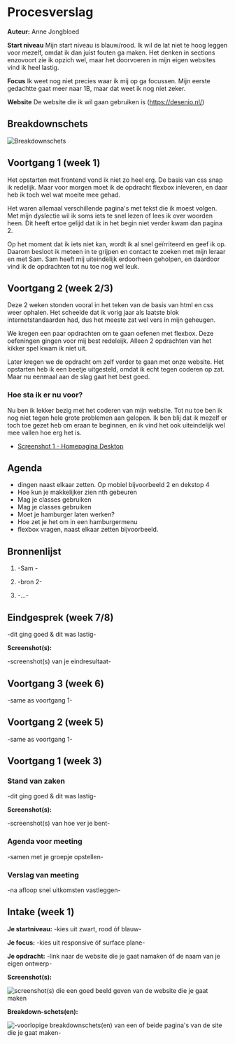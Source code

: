 # Procesverslag
**Auteur:** Anne Jongbloed

**Start niveau**
Mijn start niveau is blauw/rood. Ik wil de lat niet te hoog leggen voor mezelf, omdat ik dan juist fouten ga maken. Het denken in sections enzovoort zie ik opzich wel, maar het doorvoeren in mijn eigen websites vind ik heel lastig.

**Focus**
Ik weet nog niet precies waar ik mij op ga focussen. Mijn eerste gedachtte gaat meer naar 1B, maar dat weet ik nog niet zeker.

**Website**
De website die ik wil gaan gebruiken is (https://desenio.nl/)

## Breakdownschets
![Breakdownschets](https://github.com/AnneJongbloed/blokweb/blob/master/Schermafbeelding%202020-09-01%20om%2010.05.26.png)

## Voortgang 1 (week 1)
Het opstarten met frontend vond ik niet zo heel erg. De basis van css snap ik redelijk. Maar voor morgen moet ik de opdracht flexbox inleveren, en daar heb ik toch wel wat moeite mee gehad.

Het waren allemaal verschillende pagina's met tekst die ik moest volgen. Met mijn dyslectie wil ik soms iets te snel lezen of lees ik over woorden heen. Dit heeft ertoe gelijd dat ik in het begin niet verder kwam dan pagina 2. 

Op het moment dat ik iets niet kan, wordt ik al snel geïrriteerd en geef ik op. Daarom besloot ik meteen in te grijpen en contact te zoeken met mijn leraar en met Sam. Sam heeft mij uiteindelijk erdoorheen geholpen, en daardoor vind ik de opdrachten tot nu toe nog wel leuk.


## Voortgang 2 (week 2/3)

Deze 2 weken stonden vooral in het teken van de basis van html en css weer ophalen. Het scheelde dat ik vorig jaar als laatste blok internetstandaarden had, dus het meeste zat wel vers in mijn geheugen. 

We kregen een paar opdrachten om te gaan oefenen met flexbox. Deze oefeningen gingen voor mij best redeleijk. Alleen 2 opdrachten van het kikker spel kwam ik niet uit.


Later kregen we de opdracht om zelf verder te gaan met onze website. Het opstarten heb ik een beetje uitgesteld, omdat ik echt tegen coderen op zat. Maar nu eenmaal aan de slag gaat het best goed. 

### Hoe sta ik er nu voor?
Nu ben ik lekker bezig met het coderen van mijn website. Tot nu toe ben ik nog niet tegen hele grote problemen aan gelopen. Ik ben blij dat ik mezelf er toch toe gezet heb om eraan te beginnen, en ik vind het ook uiteindelijk wel mee vallen hoe erg het is.

- [Screenshot 1 - Homepagina Desktop](images/website.jpeg)


## Agenda

- dingen naast elkaar zetten. Op mobiel bijvoorbeeld 2 en dekstop 4
- Hoe kun je makkelijker zien nth gebeuren
- Mag je classes  gebruiken
- Mag je classes  gebruiken
- Moet je hamburger laten werken? 
- Hoe zet je het om in een hamburgermenu
- flexbox vragen, naast elkaar zetten bijvoorbeeld.




## Bronnenlijst
1. -Sam -

2. -bron 2-
3. -...-



## Eindgesprek (week 7/8)

-dit ging goed & dit was lastig-

**Screenshot(s):**

-screenshot(s) van je eindresultaat-



## Voortgang 3 (week 6)

-same as voortgang 1-



## Voortgang 2 (week 5)

-same as voortgang 1-



## Voortgang 1 (week 3)

### Stand van zaken

-dit ging goed & dit was lastig-

**Screenshot(s):**

-screenshot(s) van hoe ver je bent-

### Agenda voor meeting

-samen met je groepje opstellen-

### Verslag van meeting

-na afloop snel uitkomsten vastleggen-



## Intake (week 1)

**Je startniveau:** -kies uit zwart, rood óf blauw-

**Je focus:** -kies uit responsive óf surface plane-

**Je opdracht:** -link naar de website die je gaat namaken óf de naam van je eigen ontwerp-

**Screenshot(s):**

![screenshot(s) die een goed beeld geven van de website die je gaat maken](images/dummy-image.svg)

**Breakdown-schets(en):**

![-voorlopige breakdownschets(en) van een of beide pagina's van de site die je gaat maken-](images/dummy-image.svg)

